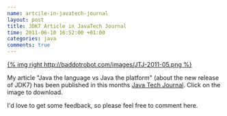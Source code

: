 ```yaml
---
name: artcile-in-javatech-journal
layout: post
title: JDK7 Article in JavaTech Journal
time: 2011-06-10 16:52:00 +01:00
categories: java
comments: true
---
```


[{% img right http://baddotrobot.com/images/JTJ-2011-05.png %}](http://badrobot.googlecode.com/svn/trunk/bad.robot/JTJ-2011-05.pdf)

My article "Java the language vs Java the platform" (about the new release of JDK7) has been published in this months
[Java Tech Journal](http://jaxenter.com/java-tech-journal/). Click on the image to download.

I'd love to get some feedback, so please feel free to comment here.


